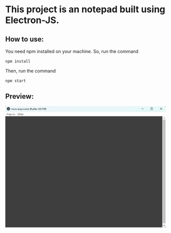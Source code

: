 # This project is an notepad built using Electron-JS.

## How to use:
You need npm installed on your machine.
So, run the command 
```
npm install
```
Then, run the command 
```
npm start
```
## Preview:
![NotePad](https://raw.githubusercontent.com/ruancastro/txt_editor/main/static/imgs/ruDevEditor.png)
